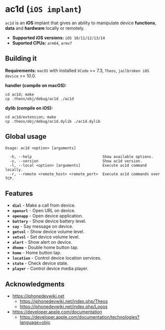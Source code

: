 # ac1d (`iOS implant`)

`ac1d` is an **iOS** implant that gives an ability to manipulate device **functions**, **data** and **hardware** locally or remotely.

* **Supported iOS versions:** `iOS 10/11/12/13/14`
* **Suported CPUs:** `arm64`, `armv7`

## Building it

**Requirements:** `macOS` with installed `XCode` >= 7.3, `Theos`, `jailbroken iOS device` >= 10.0.

**handler (compile on macOS):**

```
cd ac1d; make
cp .theos/obj/debug/ac1d ./ac1d
```

**dylib (compile on iOS):**

```
cd ac1d/extension; make
cp .theos/obj/debug/ac1d.dylib ./ac1d.dylib
```

## Global usage

```
Usage: ac1d <option> [arguments]

  -h, --help                                Show available options.
  -v, --version                             Show ac1d version.
  -l, --local <option> [arguments]          Execute ac1d command locally.
  -r, --remote <remote_host> <remote_port>  Execute ac1d commands over TCP.
```

## Features

* **`dial`** - Make a call from device.
* **`openurl`** - Open URL on device.
* **`openapp`** - Open device application.
* **`battery`** - Show device battery level.
* **`say`** - Say message on device.
* **`getvol`** - Show device volume level.
* **`setvol`** - Set device volume level.
* **`alert`** - Show alert on device.
* **`dhome`** - Double home button tap.
* **`home`** - Home button tap.
* **`location`** - Control device location services.
* **`state`** - Check device state.
* **`player`** - Control device media player.

## Acknowledgments

* https://iphonedevwiki.net
    * https://iphonedevwiki.net/index.php/Theos
    * https://iphonedevwiki.net/index.php/Logos
* https://developer.apple.com/documentation
    * https://developer.apple.com/documentation/technologies?language=objc
